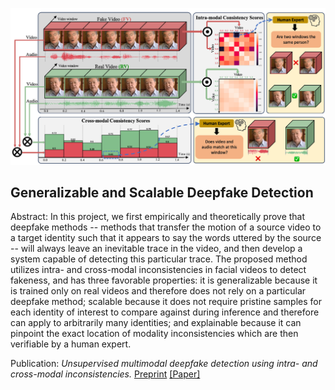 ![Generalizable and Scalable Deepfake Detection](../images/deepfake_detection.png)

## Generalizable and Scalable Deepfake Detection

Abstract: In this project, we first empirically and theoretically prove that deepfake methods -- methods that transfer the motion of a source video to a target identity such that it appears to say the words uttered by the source -- will always leave an inevitable trace in the video, and then develop a system capable of detecting this particular trace. The proposed method utilizes intra- and cross-modal inconsistencies in facial videos to detect fakeness, and has three favorable properties: it is generalizable because it is trained only on real videos and therefore does not rely on a particular deepfake method; scalable because it does not require pristine samples for each identity of interest to compare against during inference and therefore can apply to arbitrarily many identities; and explainable because it can pinpoint the exact location of modality inconsistencies which are then verifiable by a human expert.

Publication: <i>Unsupervised multimodal deepfake detection using intra- and cross-modal inconsistencies.</i> <a target="_blank" rel="noopener noreferrer" href="https://arxiv.org/abs/2311.17088">Preprint</a> <a target="_blank" rel="noopener noreferrer" href="https://arxiv.org/pdf/2311.17088.pdf">[Paper]</a>